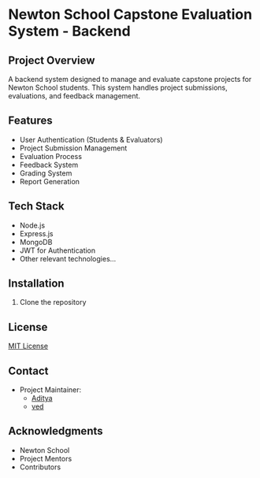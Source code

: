 # Newton School Capstone Evaluation System - Backend

## Project Overview

A backend system designed to manage and evaluate capstone projects for Newton School students. This system handles project submissions, evaluations, and feedback management.

## Features

- User Authentication (Students & Evaluators)
- Project Submission Management
- Evaluation Process
- Feedback System
- Grading System
- Report Generation

## Tech Stack

- Node.js
- Express.js
- MongoDB
- JWT for Authentication
- Other relevant technologies...

## Installation

1. Clone the repository

## License

[MIT License](LICENSE)

## Contact

- Project Maintainer:
  - [Aditya](https://github.com/adityaInnovates)
  - [ved](https://github.com/vedpawar2254)

## Acknowledgments

- Newton School
- Project Mentors
- Contributors

